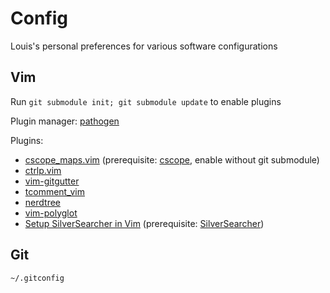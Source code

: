 # Config
Louis's personal preferences for various software configurations

## Vim
Run `git submodule init; git submodule update` to enable plugins

Plugin manager: [pathogen](https://github.com/tpope/vim-pathogen)

Plugins:
* [cscope_maps.vim](http://cscope.sourceforge.net/cscope_maps.vim) (prerequisite: [cscope](http://cscope.sourceforge.net/), enable without git submodule)
* [ctrlp.vim](https://github.com/kien/ctrlp.vim)
* [vim-gitgutter](https://github.com/airblade/vim-gitgutter)
* [tcomment_vim](https://github.com/tomtom/tcomment_vim)
* [nerdtree](https://github.com/scrooloose/nerdtree)
* [vim-polyglot](https://github.com/sheerun/vim-polyglot)
* [Setup SilverSearcher in Vim](https://robots.thoughtbot.com/faster-grepping-in-vim) (prerequisite: [SilverSearcher](https://github.com/ggreer/the_silver_searcher))

## Git
`~/.gitconfig`

